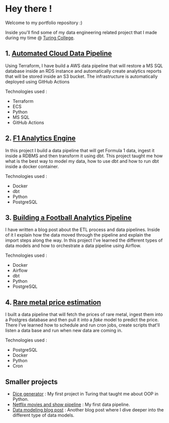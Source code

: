# Hey there !
Welcome to my portfolio repository :) 


Inside you'll find some of my data engineering related project that I made during my time @ [Turing College](https://www.turingcollege.com/).

## 1. [Automated Cloud Data Pipeline](./AWS/Cloud_Data_Pipeline)

Using Terraform, I have build a AWS data pipeline that will restore a MS SQL database inside an RDS instance and automatically create analytics reports that will be stored inside an S3 bucket.
The infrastructure is automatically deployed using GitHub Actions

Technologies used :
* Terraform
* ECS
* Python
* MS SQL
* GitHub Actions

## 2. [F1 Analytics Engine](./dbt/M3S2-Formula1_Data_Pipeline)
In this project I build a data pipeline that will get Formula 1 data, ingest it inside a RDBMS and then transform it using dbt.
This project taught me how what is the best way to model my data, how to use dbt and how to run dbt inside a docker container.

Technologies used : 
* Docker
* dbt
* Python
* PostgreSQL

## 3. [Building a Football Analytics Pipeline](Airflow/M3Capstone-Football_data_pipeline)
I have written a blog post about the ETL process and data pipelines. Inside of it I explain how the data moved through the pipeline and explain the import steps along the way.
In this project I've learned the different types of data models and how to orchestrate a data pipeline using Airflow.

Technologies used : 
* Docker
* Airflow
* dbt
* Python
* PostgreSQL

## 4. [Rare metal price estimation](Python/M2Capstone-Metal_pipeline)
I built a data pipeline that will fetch the prices of rare metal, ingest them into a Postgres database and then pull it into a *fake* model to predict the price.
There I've learned how to schedule and run cron jobs, create scripts that'll listen a data base and run when new data are coming in.

Technologies used : 
* PostgreSQL
* Docker
* Python
* Cron

## Smaller projects

* [Dice generator](Python/M1S1-DiceGenerator) : My first project in Turing that taught me about OOP in Python.
* [Netflix movies and show pipeline](Python/M1Capstone-NetflixDatabase) : My first data pipeline.
* [Data modeling blog post](dbt/M3S2-Data_Modeling_Blogpost) : Another blog post where I dive deeper into the different type of data models.




